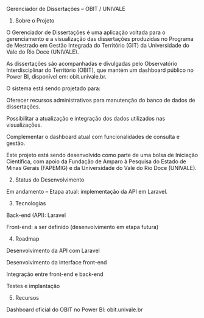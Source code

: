 Gerenciador de Dissertações – OBIT / UNIVALE
1. Sobre o Projeto

O Gerenciador de Dissertações é uma aplicação voltada para o gerenciamento e a visualização das dissertações produzidas no Programa de Mestrado em Gestão Integrada do Território (GIT) da Universidade do Vale do Rio Doce (UNIVALE).

As dissertações são acompanhadas e divulgadas pelo Observatório Interdisciplinar do Território (OBIT), que mantém um dashboard público no Power BI, disponível em: obit.univale.br.

O sistema está sendo projetado para:

Oferecer recursos administrativos para manutenção do banco de dados de dissertações.

Possibilitar a atualização e integração dos dados utilizados nas visualizações.

Complementar o dashboard atual com funcionalidades de consulta e gestão.

Este projeto está sendo desenvolvido como parte de uma bolsa de Iniciação Científica, com apoio da Fundação de Amparo à Pesquisa do Estado de Minas Gerais (FAPEMIG) e da Universidade do Vale do Rio Doce (UNIVALE).

2. Status do Desenvolvimento

Em andamento – Etapa atual: implementação da API em Laravel.

3. Tecnologias

Back-end (API): Laravel

Front-end: a ser definido (desenvolvimento em etapa futura)

4. Roadmap

 Desenvolvimento da API com Laravel

 Desenvolvimento da interface front-end

 Integração entre front-end e back-end

 Testes e implantação

5. Recursos

Dashboard oficial do OBIT no Power BI: obit.univale.br
